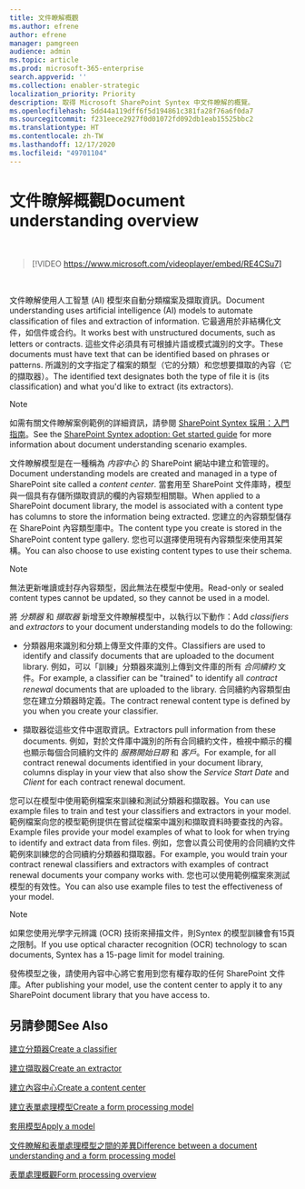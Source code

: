 ```yaml
---
title: 文件瞭解概觀
ms.author: efrene
author: efrene
manager: pamgreen
audience: admin
ms.topic: article
ms.prod: microsoft-365-enterprise
search.appverid: ''
ms.collection: enabler-strategic
localization_priority: Priority
description: 取得 Microsoft SharePoint Syntex 中文件瞭解的概覽。
ms.openlocfilehash: 5dd44a119dff6f5d194861c381fa28f76a6f0da7
ms.sourcegitcommit: f231eece2927f0d01072fd092db1eab15525bbc2
ms.translationtype: HT
ms.contentlocale: zh-TW
ms.lasthandoff: 12/17/2020
ms.locfileid: "49701104"
---
```

# <a name="document-understanding-overview"></a><span data-ttu-id="ef11a-103">文件瞭解概觀</span><span class="sxs-lookup"><span data-stu-id="ef11a-103">Document understanding overview</span></span>


</br>

> [!VIDEO https://www.microsoft.com/videoplayer/embed/RE4CSu7] 

</br>

<span data-ttu-id="ef11a-104">文件瞭解使用人工智慧 (AI) 模型來自動分類檔案及擷取資訊。</span><span class="sxs-lookup"><span data-stu-id="ef11a-104">Document understanding uses artificial intelligence (AI) models to automate classification of files and extraction of information.</span></span> <span data-ttu-id="ef11a-105">它最適用於非結構化文件，如信件或合约。</span><span class="sxs-lookup"><span data-stu-id="ef11a-105">It works best with unstructured documents, such as letters or contracts.</span></span> <span data-ttu-id="ef11a-106">這些文件必須具有可根據片語或模式識別的文字。</span><span class="sxs-lookup"><span data-stu-id="ef11a-106">These documents must have text that can be identified based on phrases or patterns.</span></span> <span data-ttu-id="ef11a-107">所識別的文字指定了檔案的類型（它的分類）和您想要擷取的內容（它的擷取器）。</span><span class="sxs-lookup"><span data-stu-id="ef11a-107">The identified text designates both the type of file it is (its classification) and what you'd like to extract (its extractors).</span></span>

> [!NOTE]
> <span data-ttu-id="ef11a-108">如需有關文件瞭解案例範例的詳細資訊，請參閱 [SharePoint Syntex 採用：入門指南](https://docs.microsoft.com/microsoft-365/contentunderstanding/adoption-getstarted#document-understanding-scenario-example)。</span><span class="sxs-lookup"><span data-stu-id="ef11a-108">See the [SharePoint Syntex adoption: Get started guide](https://docs.microsoft.com/microsoft-365/contentunderstanding/adoption-getstarted#document-understanding-scenario-example) for more information about document understanding scenario examples.</span></span>

<span data-ttu-id="ef11a-109">文件瞭解模型是在一種稱為 *内容中心* 的 SharePoint 網站中建立和管理的。</span><span class="sxs-lookup"><span data-stu-id="ef11a-109">Document understanding models are created and managed in a type of SharePoint site called a *content center*.</span></span> <span data-ttu-id="ef11a-110">當套用至 SharePoint 文件庫時，模型與一個具有存儲所擷取資訊的欄的內容類型相關聯。</span><span class="sxs-lookup"><span data-stu-id="ef11a-110">When applied to a SharePoint document library, the model is associated with a content type has columns to store the information being extracted.</span></span> <span data-ttu-id="ef11a-111">您建立的內容類型儲存在 SharePoint 內容類型庫中。</span><span class="sxs-lookup"><span data-stu-id="ef11a-111">The content type you create is stored in the SharePoint content type gallery.</span></span> <span data-ttu-id="ef11a-112">您也可以選擇使用現有內容類型來使用其架構。</span><span class="sxs-lookup"><span data-stu-id="ef11a-112">You can also choose to use existing content types to use their schema.</span></span>

> [!NOTE]
> <span data-ttu-id="ef11a-113">無法更新唯讀或封存內容類型，因此無法在模型中使用。</span><span class="sxs-lookup"><span data-stu-id="ef11a-113">Read-only or sealed content types cannot be updated, so they cannot be used in a model.</span></span>

<span data-ttu-id="ef11a-114">將 *分類器* 和 *擷取器* 新增至文件瞭解模型中，以執行以下動作：</span><span class="sxs-lookup"><span data-stu-id="ef11a-114">Add *classifiers* and *extractors* to your document understanding models to do the following:</span></span> 

- <span data-ttu-id="ef11a-115">分類器用來識別和分類上傳至文件庫的文件。</span><span class="sxs-lookup"><span data-stu-id="ef11a-115">Classifiers are used to identify and classify documents that are uploaded to the document library.</span></span> <span data-ttu-id="ef11a-116">例如，可以「訓練」分類器來識別上傳到文件庫的所有 *合同續約* 文件。</span><span class="sxs-lookup"><span data-stu-id="ef11a-116">For example, a classifier can be "trained" to identify all *contract renewal* documents that are uploaded to the library.</span></span> <span data-ttu-id="ef11a-117">合同續約內容類型由您在建立分類器時定義。</span><span class="sxs-lookup"><span data-stu-id="ef11a-117">The contract renewal content type is defined by you when you create your classifier.</span></span>

- <span data-ttu-id="ef11a-118">擷取器從這些文件中選取資訊。</span><span class="sxs-lookup"><span data-stu-id="ef11a-118">Extractors pull information from these documents.</span></span> <span data-ttu-id="ef11a-119">例如，對於文件庫中識別的所有合同續約文件，檢視中顯示的欄也顯示每個合同續約文件的 *服務開始日期* 和 *客戶*。</span><span class="sxs-lookup"><span data-stu-id="ef11a-119">For example, for all contract renewal documents identified in your document library, columns display in your view that also show the *Service Start Date* and  *Client* for each contract renewal document.</span></span> 

<span data-ttu-id="ef11a-120">您可以在模型中使用範例檔案來訓練和測試分類器和擷取器。</span><span class="sxs-lookup"><span data-stu-id="ef11a-120">You can use example files to train and test your classifiers and extractors in your model.</span></span> <span data-ttu-id="ef11a-121">範例檔案向您的模型範例提供在嘗試從檔案中識別和擷取資料時要查找的內容。</span><span class="sxs-lookup"><span data-stu-id="ef11a-121">Example files provide your model examples of what to look for when trying to identify and extract data from files.</span></span> <span data-ttu-id="ef11a-122">例如，您會以貴公司使用的合同續約文件範例來訓練您的合同續約分類器和擷取器。</span><span class="sxs-lookup"><span data-stu-id="ef11a-122">For example, you would train your contract renewal classifiers and extractors with examples of contract renewal documents your company works with.</span></span> <span data-ttu-id="ef11a-123">您也可以使用範例檔案來測試模型的有效性。</span><span class="sxs-lookup"><span data-stu-id="ef11a-123">You can also use example files to test the effectiveness of your model.</span></span>

> [!NOTE]
> <span data-ttu-id="ef11a-124">如果您使用光學字元辨識 (OCR) 技術來掃描文件，則Syntex 的模型訓練會有15頁之限制。</span><span class="sxs-lookup"><span data-stu-id="ef11a-124">If you use optical character recognition (OCR) technology to scan documents, Syntex has a 15-page limit for model training.</span></span>

<span data-ttu-id="ef11a-125">發佈模型之後，請使用內容中心將它套用到您有權存取的任何 SharePoint 文件庫。</span><span class="sxs-lookup"><span data-stu-id="ef11a-125">After publishing your model, use the content center to apply it to any SharePoint document library that you have access to.</span></span>  

## <a name="see-also"></a><span data-ttu-id="ef11a-126">另請參閱</span><span class="sxs-lookup"><span data-stu-id="ef11a-126">See Also</span></span>
[<span data-ttu-id="ef11a-127">建立分類器</span><span class="sxs-lookup"><span data-stu-id="ef11a-127">Create a classifier</span></span>](create-a-classifier.md)

[<span data-ttu-id="ef11a-128">建立擷取器</span><span class="sxs-lookup"><span data-stu-id="ef11a-128">Create an extractor</span></span>](create-an-extractor.md)

[<span data-ttu-id="ef11a-129">建立內容中心</span><span class="sxs-lookup"><span data-stu-id="ef11a-129">Create a content center</span></span>](create-a-content-center.md)

[<span data-ttu-id="ef11a-130">建立表單處理模型</span><span class="sxs-lookup"><span data-stu-id="ef11a-130">Create a form processing model</span></span>](create-a-form-processing-model.md)

[<span data-ttu-id="ef11a-131">套用模型</span><span class="sxs-lookup"><span data-stu-id="ef11a-131">Apply a model</span></span>](apply-a-model.md)   

[<span data-ttu-id="ef11a-132">文件瞭解和表單處理模型之間的差異</span><span class="sxs-lookup"><span data-stu-id="ef11a-132">Difference between a document understanding and a form processing model</span></span>](difference-between-document-understanding-and-form-processing-model.md)
  
[<span data-ttu-id="ef11a-133">表單處理概觀</span><span class="sxs-lookup"><span data-stu-id="ef11a-133">Form processing overview</span></span>](form-processing-overview.md)
